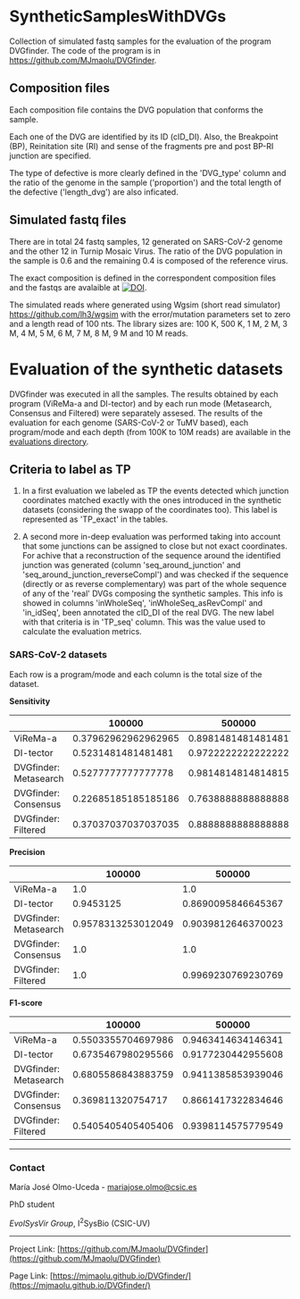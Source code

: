 # SyntheticSamplesWithDVGs

Collection of simulated fastq samples for the evaluation of the program DVGfinder. The code of the program is in https://github.com/MJmaolu/DVGfinder.


## Composition files

Each composition file contains the DVG population that conforms the sample. 

Each one of the DVG are identified by its ID (cID_DI). Also, the Breakpoint (BP), Reinitation site (RI) and sense of the fragments pre and post BP-RI junction are specified. 

The type of defective is more clearly defined in the 'DVG_type' column and the ratio of the genome in the sample ('proportion') and the total length of the defective ('length_dvg') are also inficated.


## Simulated fastq files

There are in total 24 fastq samples, 12 generated on SARS-CoV-2 genome and the other 12 in Turnip Mosaic Virus. The ratio of the DVG population in the sample is 0.6 and the remaining 0.4 is composed of the reference virus.

The exact composition is defined in the correspondent composition files and the fastqs are avalaible at [![DOI](https://zenodo.org/badge/DOI/10.5281/zenodo.6411689.svg)](https://doi.org/10.5281/zenodo.6411689).

The simulated reads where generated using Wgsim (short read simulator) <https://github.com/lh3/wgsim> with the error/mutation parameters set to zero and a length read of 100 nts. The library sizes are: 100 K, 500 K, 1 M, 2 M, 3 M, 4 M, 5 M, 6 M, 7 M, 8 M, 9 M and 10 M reads.

# Evaluation of the synthetic datasets

DVGfinder was executed in all the samples. The results obtained by each program (ViReMa-a and DI-tector) and by each run mode (Metasearch, Consensus and Filtered) were separately assesed. The results of the evaluation for each genome (SARS-CoV-2 or TuMV based), each program/mode and each depth (from 100K to 10M reads) are available in the [evaluations directory](/evaluationSD).

## Criteria to label as TP

1. In a first evaluation we labeled as TP the events detected which junction coordinates matched exactly with the ones introduced in the synthetic datasets (considering the swapp of the coordinates too). This label is represented as 'TP_exact' in the tables. 

2. A second more in-deep evaluation was performed taking into account that some junctions can be assigned to close but not exact coordinates. For achive that a reconstruction of the sequence around the identified junction was generated (column 'seq_around_junction' and 'seq_around_junction_reverseCompl') and was checked if the sequence (directly or as reverse complementary) was part of the whole sequence of any of the 'real' DVGs composing the synthetic samples. This info is showed in columns 'inWholeSeq', 'inWholeSeq_asRevCompl' and 'in_idSeq', been annotated the cID_DI of the real DVG. The new label with that criteria is in 'TP_seq' column. This was the value used to calculate the evaluation metrics.

### SARS-CoV-2 datasets

Each row is a program/mode and each column is the total size of the dataset.

<b> Sensitivity </b> 

||100000|500000|1000000|2000000|3000000|4000000|5000000|6000000|7000000|8000000|9000000|10000000|
|---|---|---|---|---|---|---|---|---|---|---|---|---|
|ViReMa-a|0.37962962962962965|0.8981481481481481|0.9907407407407407|0.9907407407407407|0.9907407407407407|0.9953703703703703|1.0|0.9953703703703703|0.9907407407407407|0.9953703703703703|0.9953703703703703|0.9953703703703703|
|DI-tector|0.5231481481481481|0.9722222222222222|0.9953703703703703|0.9953703703703703|0.9953703703703703|0.9953703703703703|1.0|0.9953703703703703|0.9953703703703703|0.9953703703703703|1.0|0.9953703703703703|
|DVGfinder: Metasearch|0.5277777777777778|0.9814814814814815|0.9953703703703703|0.9953703703703703|0.9953703703703703|0.9953703703703703|1.0|0.9953703703703703|0.9953703703703703|0.9953703703703703|1.0|0.9953703703703703|
|DVGfinder: Consensus|0.22685185185185186|0.7638888888888888|0.9490740740740741|0.9861111111111112|0.9907407407407407|0.9907407407407407|0.9953703703703703|0.9907407407407407|0.9907407407407407|0.9907407407407407|0.9907407407407407|0.9907407407407407|
|DVGfinder: Filtered|0.37037037037037035|0.8888888888888888|0.9861111111111112|0.9861111111111112|0.9861111111111112|0.9907407407407407|0.9861111111111112|0.9907407407407407|0.9907407407407407|0.9953703703703703|0.9907407407407407|0.9907407407407407|

<b> Precision </b> 

||100000|500000|1000000|2000000|3000000|4000000|5000000|6000000|7000000|8000000|9000000|10000000|
|---|---|---|---|---|---|---|---|---|---|---|---|---|
|ViReMa-a|1.0|1.0|1.0|1.0|1.0|1.0|1.0|1.0|1.0|1.0|1.0|1.0|
|DI-tector|0.9453125|0.8690095846645367|0.816711590296496|0.6881720430107527|0.6173285198555957|0.5636645962732919|0.5293276108726752|0.5027027027027027|0.5077319587628866|0.4876237623762376|0.47336561743341404|0.46490218642117376|
|DVGfinder: Metasearch|0.9578313253012049|0.9039812646370023|0.8653465346534653|0.7615131578947368|0.6958393113342898|0.6434010152284264|0.6097271648873073|0.583710407239819|0.5843307943416758|0.5651260504201681|0.5515463917525774|0.5409674234945706|
|DVGfinder: Consensus|1.0|1.0|1.0|1.0|1.0|1.0|1.0|1.0|1.0|1.0|1.0|1.0|
|DVGfinder: Filtered|1.0|0.9969230769230769|0.9974874371859297|1.0|1.0|1.0|1.0|1.0|1.0|1.0|1.0|1.0|

<b> F1-score </b> 

||100000|500000|1000000|2000000|3000000|4000000|5000000|6000000|7000000|8000000|9000000|10000000|
|---|---|---|---|---|---|---|---|---|---|---|---|---|
|ViReMa-a|0.5503355704697986|0.9463414634146341|0.9953488372093023|0.9953488372093023|0.9953488372093023|0.9976798143851509|1.0|0.9976798143851509|0.9953488372093023|0.9976798143851509|0.9976798143851509|0.9976798143851509|
|DI-tector|0.6735467980295566|0.9177230442955608|0.8972337187441896|0.8137437535113398|0.7620399830035962|0.7197465739528192|0.6922357343311506|0.6680253244909209|0.6724510208617788|0.6545760825889407|0.6425636811832375|0.6337856030120503|
|DVGfinder: Metasearch|0.6805586843883759|0.9411385853939046|0.9258155266619696|0.8628775007801394|0.8190797871295878|0.7815883441125436|0.7575534266764923|0.7358813462635483|0.7363741600946498|0.7209369001022162|0.7109634551495017|0.700969470167746|
|DVGfinder: Consensus|0.369811320754717|0.8661417322834646|0.9738717339667459|0.993006993006993|0.9953488372093023|0.9953488372093023|0.9976798143851509|0.9953488372093023|0.9953488372093023|0.9953488372093023|0.9953488372093023|0.9953488372093023|
|DVGfinder: Filtered|0.5405405405405406|0.9398114575779549|0.9917666514197249|0.993006993006993|0.993006993006993|0.9953488372093023|0.993006993006993|0.9953488372093023|0.9953488372093023|0.9976798143851509|0.9953488372093023|0.9953488372093023|


---
### Contact

María José Olmo-Uceda - mariajose.olmo@csic.es

PhD student

*EvolSysVir Group*, I<sup>2</sup>SysBio (CSIC-UV) 

---
Project Link: [https://github.com/MJmaolu/DVGfinder](https://github.com/MJmaolu/DVGfinder)

Page Link: [https://mjmaolu.github.io/DVGfinder/](https://mjmaolu.github.io/DVGfinder/)
